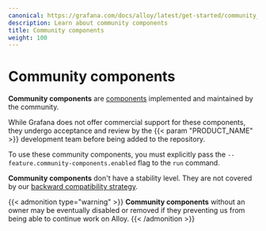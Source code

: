 ```yaml
---
canonical: https://grafana.com/docs/alloy/latest/get-started/community_components/
description: Learn about community components
title: Community components
weight: 100
---
```


# Community components

__Community components__ are [components][Components] implemented and maintained by the community.

While Grafana does not offer commercial support for these components, they undergo acceptance and review by the {{< param "PRODUCT_NAME" >}} development team before being added to the repository.

To use these community components, you must explicitly pass the `--feature.community-components.enabled` flag to the `run` command.

__Community components__ don't have a stability level. They are not covered by our [backward compatibility strategy][backward-compatibility].

{{< admonition type="warning" >}}
__Community components__ without an owner may be eventually disabled or removed if they preventing us from being able to continue work on Alloy.
{{< /admonition >}}

[Components]: ../components/
[backward-compatibility]: ../../introduction/backward-compatibility/
